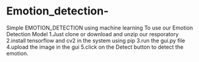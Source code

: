# Emotion_detection-
Simple EMOTION_DETECTION using machine learning 
To use our Emotion Detection Model 
1.Just clone or download and unzip our resporatory 
2.install tensorflow and cv2 in the system using pip
3.run the gui.py file
4.upload the image in the gui 
5.click on the Detect button to detect the emotion.
